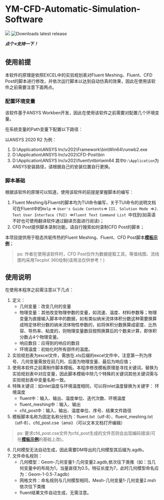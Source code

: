 <!--
 *  =======================================================================
 *  ····Y88b···d88P················888b·····d888·d8b·······················
 *  ·····Y88b·d88P·················8888b···d8888·Y8P·······················
 *  ······Y88o88P··················88888b·d88888···························
 *  ·······Y888P··8888b···88888b···888Y88888P888·888·88888b·····d88b·······
 *  ········888······"88b·888·"88b·888·Y888P·888·888·888·"88b·d88P"88b·····
 *  ········888···d888888·888··888·888··Y8P··888·888·888··888·888··888·····
 *  ········888··888··888·888··888·888···"···888·888·888··888·Y88b·888·····
 *  ········888··"Y888888·888··888·888·······888·888·888··888··"Y88888·····
 *  ·······························································888·····
 *  ··························································Y8b·d88P·····
 *  ···························································"Y88P"······
 *  =======================================================================
 * 
 * Author       : 焱铭
 * Date         : 2023-07-04 12:14:38 +0800
 * LastEditTime : 2023-07-04 13:15:55 +0800
 * Github       : https://github.com/YanMing-lxb/
 * FilePath     : \YM-CFD-Automatic-Simulation-Software\README.md
 * Description  : 
 * ------------------------------------------------------------------------
 -->

# YM-CFD-Automatic-Simulation-Software
[![](https://img.shields.io/github/issues/YanMing-lxb/YM-CFD-Automatic-Simulation-Software)](https://github.com/YanMing-lxb/YM-CFD-Automatic-Simulation-Software/issues)  ![Downloads latest release](https://img.shields.io/github/downloads/YanMing-lxb/YM-CFD-Automatic-Simulation-Software/latest/total?color=blueviolet)

***点个⭐支持一下！***
## 使用前提
本软件的原理是依照EXCEL中的实验规划表对Fluent Meshing、Fluent、CFD Post的脚本进行修改，并依次运行脚本以达到自动仿真的效果，因此在使用该软件之前需要注意下面两点。

### 配置环境变量
该软件基于ANSYS Workben开发，因此在使用该软件之前需要对配置几个环境变量。

在系统变量的Path变量下配置以下路径：

以ANSYS 2020 R2 为例：
1. D:\Application\ANSYS Inc\v202\Framework\bin\Win64\runwb2.exe
2. D:\Application\ANSYS Inc\v202\CFD-Post\bin
3. D:\Application\ANSYS Inc\v202\fluent\ntbin\win64
其中`D:\Application`为ANSYS安装路径，请根据自己的安装位置自行更换。

### 脚本基础
根据该软件的原理可以知道，使用该软件的前提是掌握脚本的编写：
1. Fluent Meshing与Fluent的脚本均为TUI命令编写，关于TUI命令的说明文档可在Fluent中的`Help`  ⇒ `User's Guide Contents`⇒ `III. Solution Mode `⇒`2. Text User Interface (TUI) `⇒`Fluent Text Command List `中找到(如英语不好也可使用翻译软件通过翻译页面进行阅读)；
2. CFD Post提供脚本录制功能，请自行搜索如何录制CFD Post的脚本；

本项目提供用于稳态共轭传热的Fluent Meshing、Fluent、CFD Post脚本[**模板示例**](https://github.com/YanMing-lxb/YM-CFD-Automatic-Simulation-Software/tree/main/Script_template)；

> ps: 作者在使用该软件时，CFD Post仅作为数据提取工具，等值线图、流线图均采用Tecplot 360绘制(该用法仅供参考！)


## 使用说明
在使用本程序之前需注意以下几点：

1. 定义：
    - 几何变量：改变几何的变量
    - 物理变量：其他改变物理参数的变量，如流速、温度、材料参数等；物理变量为直接输入脚本中的数据，如有类似纳米流体体积分数这种需要换算成特定体积分数的纳米流体物性参数的，如将体积分数换算成密度、比热容、导热率、粘度的，则物理变量数目按照换算后的个数来计算，即体积分数占4个物理变量。
    - 响应数目：应得到的响应的数目
    - 环境温度：初始化时所有部件的温度。
2. 实验规划表为excel文件，需放在.xls后缀的excel文件中，注意第一列为序号、几何变量需放在前几列、后面为物理变量、最后为响应值；
3. 使用本软件之前需制作脚本模板。本程序修改模板原理是寻找关键词，替换为实验规划表中对应变量，因此脚本模板中除几个特殊的关键词其他关键词需与实验规划表中变量名称一致。
4. 特殊关键词：如inlet温度与环境温度相同，可以将inlet温度替换为关键字：
环境温度
    - fluent中：输入、输出、温度单位、迭代次数、环境温度
    - fluent_meshing中：输入、输出
    - cfd_post中：输入、输出、温度单位、序号、结果文件路径
5. 模板脚本名称为固定名称分别为：fluent.txt（utf-8）、fluent_meshing.txt（utf-8）、cfd_post.cse（ansi）（可以文本文档打开编辑）
>ps: 要求cfd_post.cse文件为cfd_post生成的文件否则会出现编码错误(可在[**模板示例**](https://github.com/YanMing-lxb/YM-CFD-Automatic-Simulation-Software/tree/main/Script_template)的基础上改)。
6. 几何模型无法自动生成，因此需要DM导出的几何模型其后缀为.agdb。
7. 文件命名规则：
    - 几何模型：Geom-几何变量1-几何变量2.agdb,依次往下类推（如：当几何变量中的布局为1，当量直径为0.5，特征长度为7，此时几何模型命名应为：Geom-1-0.5-7.agdb）
    - 网格文件：命名规则与几何模型相同，Mesh-几何变量1-几何变量2.msh依次往下类推
    - fluent结果文件自动生成，无需注意。
